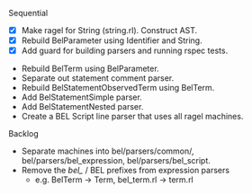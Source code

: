 Sequential
- [x] Make ragel for String (string.rl). Construct AST.
- [x] Rebuild BelParameter using Identifier and String.
- [x] Add guard for building parsers and running rspec tests.
- Rebuild BelTerm using BelParameter.
- Separate out statement comment parser.
- Rebuild BelStatementObservedTerm using BelTerm.
- Add BelStatementSimple parser.
- Add BelStatementNested parser.
- Create a BEL Script line parser that uses all ragel machines.

Backlog
- Separate machines into bel/parsers/common/, bel/parsers/bel_expression, bel/parsers/bel_script.
- Remove the *bel_* / BEL prefixes from expression parsers
  - e.g. BelTerm -> Term, bel_term.rl -> term.rl
